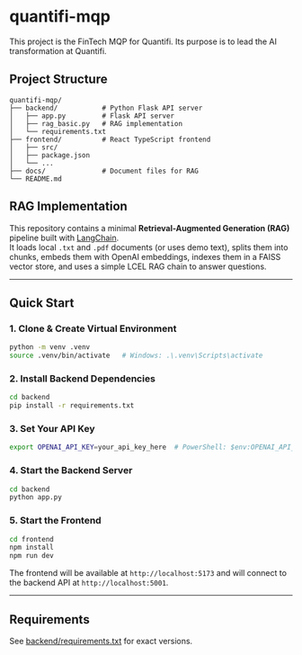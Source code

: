 # quantifi-mqp
This project is the FinTech MQP for Quantifi. Its purpose is to lead the AI transformation at Quantifi.

## Project Structure
```
quantifi-mqp/
├── backend/           # Python Flask API server
│   ├── app.py         # Flask API server
│   ├── rag_basic.py   # RAG implementation
│   └── requirements.txt
├── frontend/          # React TypeScript frontend
│   ├── src/
│   ├── package.json
│   └── ...
├── docs/              # Document files for RAG
└── README.md
```

## RAG Implementation

This repository contains a minimal **Retrieval-Augmented Generation (RAG)** pipeline built with [LangChain](https://python.langchain.com/docs/tutorials/rag/).  
It loads local `.txt` and `.pdf` documents (or uses demo text), splits them into chunks, embeds them with OpenAI embeddings, indexes them in a FAISS vector store, and uses a simple LCEL RAG chain to answer questions.

---

## Quick Start

### 1. Clone & Create Virtual Environment
```bash
python -m venv .venv
source .venv/bin/activate   # Windows: .\.venv\Scripts\activate
```

### 2. Install Backend Dependencies
```bash
cd backend
pip install -r requirements.txt
```

### 3. Set Your API Key
```bash
export OPENAI_API_KEY=your_api_key_here  # PowerShell: $env:OPENAI_API_KEY="your_api_key_here"
```

### 4. Start the Backend Server
```bash
cd backend
python app.py
```

### 5. Start the Frontend
```bash
cd frontend
npm install
npm run dev
```

The frontend will be available at `http://localhost:5173` and will connect to the backend API at `http://localhost:5001`.

---

## Requirements
See [backend/requirements.txt](./backend/requirements.txt) for exact versions.
